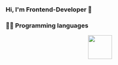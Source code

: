 ### Hi, I'm Frontend-Developer 👋
### :technologist: Programming languages <br>
<p align="center">
<img src="https://www.serendipity.ovh/assets/img/icons/js.png" height="64" width="64" />
</p>
